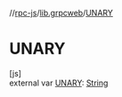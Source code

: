//[rpc-js](../../index.md)/[lib.grpcweb](index.md)/[UNARY](-u-n-a-r-y.md)

# UNARY

[js]\
external var [UNARY](-u-n-a-r-y.md): [String](https://kotlinlang.org/api/latest/jvm/stdlib/kotlin/-string/index.html)
